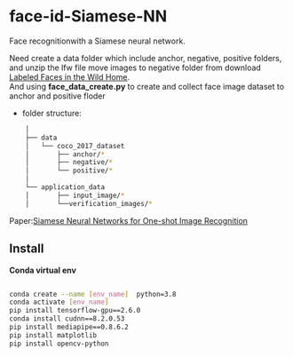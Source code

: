 # face-id-Siamese-NN
Face recognitionwith a Siamese neural network.  

Need create a data folder which include anchor, negative, positive folders, and unzip the lfw file move images to negative folder from download [Labeled Faces in the Wild Home](vis-www.cs.umass.edu/lfw/lfw.tgz).  
And using **face_data_create.py** to create and collect face image dataset to anchor and positive floder

* folder structure:
```bash
    │
    ├── data
    │   └── coco_2017_dataset
    │       ├── anchor/*
    │       ├── negative/*
    │       └── positive/*
    │
    └── application_data
    │       ├── input_image/*   
    │       └──verification_images/*
```

Paper:[Siamese Neural Networks for One-shot Image Recognition](https://www.cs.cmu.edu/~rsalakhu/papers/oneshot1.pdf)  

## Install  

**Conda virtual env**  
```bash

conda create --name [env_name]  python=3.8
conda activate [env_name]
pip install tensorflow-gpu==2.6.0
conda install cudnn==8.2.0.53
pip install mediapipe==0.8.6.2
pip install matplotlib
pip install opencv-python
```
